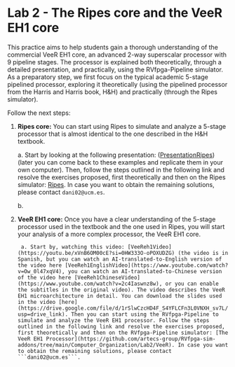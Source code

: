 # Lab 2 - The Ripes core and the VeeR EH1 core
This practice aims to help students gain a thorough understanding of the commercial VeeR EH1 core, an advanced 2-way superscalar processor with 9 pipeline stages. The processor is explained both theoretically, through a detailed presentation, and practically, using the RVfpga-Pipeline simulator. As a preparatory step, we first focus on the typical academic 5-stage pipelined processor, exploring it theoretically (using the pipelined processor from the Harris and Harris book, H&H) and practically (through the Ripes simulator). 

Follow the next steps:

1. **Ripes core:** You can start using Ripes to simulate and analyze a 5-stage processor that is almost identical to the one described in the H&H textbook.

    a. Start by looking at the following presentation: ([PresentationRipes](https://drive.google.com/file/d/1Kp8tLvgPFU7XpWsejzSSrwixkmXE5mjL/view?usp=drive_link)) (later you can come back to these examples and replicate them in your own computer). Then, follow the steps outlined in the following link and resolve the exercises proposed, first theoretically and then on the Ripes simulator: [Ripes](https://github.com/artecs-group/RVfpga-sim-addons/tree/main/Computer_Organization/Lab2/Ripes). In case you want to obtain the remaining solutions, please contact ```dani02@ucm.es```.

   b. 


3. **VeeR EH1 core:** Once you have a clear understanding of the 5-stage processor used in the textbook and the one used in Ripes, you will start your analysis of a more complex processor, the VeeR EH1 core.
  
        a. Start by, watching this video: [VeeReh1Video](https://youtu.be/xVnB6OM00cE?si=0HW333O-oPOXUDZG) (the video is in Spanish, but you can watch an AI-translated-to-English version of the video here [VeeReh1EnglishVideo](https://www.youtube.com/watch?v=Ow_0l47xqV4), you can watch an AI-translated-to-Chinese version of the video here [VeeReh1ChineseVideo](https://www.youtube.com/watch?v=2c4Iaswnz8w), or you can enable the subtitles in the original video). The video describes the VeeR EH1 microarchitecture in detail. You can download the slides used in the video [here](https://drive.google.com/file/d/1rSlwCzcHD4F_S4YFLCFn3L0VNXH_sv7L/view?usp=drive_link). Then you can start using the RVfpga-Pipeline to simulate and analyze the VeeR EH1 processor. Follow the steps outlined in the following link and resolve the exercises proposed, first theoretically and then on the RVfpga-Pipeline simulator: [The VeeR EH1 Processor](https://github.com/artecs-group/RVfpga-sim-addons/tree/main/Computer_Organization/Lab2/VeeR). In case you want to obtain the remaining solutions, please contact ```dani02@ucm.es```.

